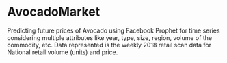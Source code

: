 # AvocadoMarket
 Predicting future prices of Avocado using Facebook Prophet for time series considering multiple attributes like year, type, size, region, volume of the commodity, etc. Data represented is the weekly 2018 retail scan data for National retail volume (units) and price. 
